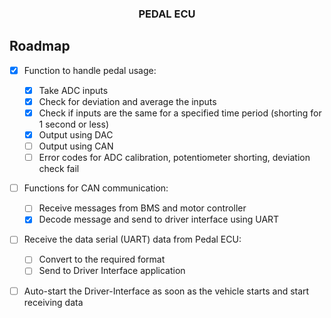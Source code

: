
<h3 align="center">PEDAL ECU</h3>

## Roadmap

- [x] Function to handle pedal usage:
  - [x] Take ADC inputs
  - [x] Check for deviation and average the inputs
  - [x] Check if inputs are the same for a specified time period (shorting for 1 second or less)
  - [x] Output using DAC
  - [ ] Output using CAN
  - [ ] Error codes for ADC calibration, potentiometer shorting, deviation check fail

- [ ] Functions for CAN communication:
  - [ ] Receive messages from BMS and motor controller
  - [x] Decode message and send to driver interface using UART

- [ ] Receive the data serial (UART) data from Pedal ECU:
  - [ ] Convert to the required format
  - [ ] Send to Driver Interface application

- [ ] Auto-start the Driver-Interface as soon as the vehicle starts and start receiving data  


